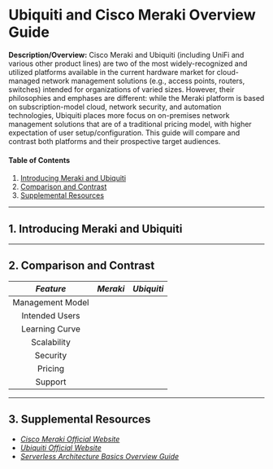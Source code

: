 # Ubiquiti and Cisco Meraki Overview Guide

**Description/Overview:** Cisco Meraki and Ubiquiti (including UniFi and various other product lines) are two of the most widely-recognized and utilized platforms available in the current hardware market for cloud-managed network management solutions (e.g., access points, routers, switches) intended for organizations of varied sizes. However, their philosophies and emphases are different: while the Meraki platform is based on subscription-model cloud, network security, and automation technologies, Ubiquiti places more focus on on-premises network management solutions that are of a traditional pricing model, with higher expectation of user setup/configuration. This guide will compare and contrast both platforms and their prospective target audiences.

#### Table of Contents

1. [Introducing Meraki and Ubiquiti](#introducing)
2. [Comparison and Contrast](#compare)
3. [Supplemental Resources](#supplemental)

<hr />

## 1. <a name="introducing">Introducing Meraki and Ubiquiti</a>

<hr />

## 2. <a name="compare">Comparison and Contrast</a>

| *Feature* | *Meraki* | *Ubiquiti* |
| :---: | :---: | :----: |
| Management Model | | |
| Intended Users | | |
| Learning Curve | | |
| Scalability | |
| Security | |
| Pricing | |
| Support | |

<hr />

## 3. <a name="supplemental">Supplemental Resources</a>

* *[Cisco Meraki Official Website](https://meraki.cisco.com/)*
* *[Ubiquiti Official Website](https://ui.com/)*
* *[Serverless Architecture Basics Overview Guide](https://github.com/chaseofthejungle/serverless-architecture-basics)*
